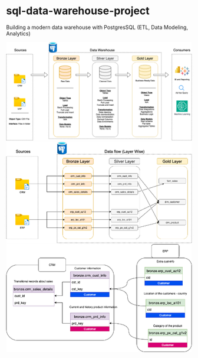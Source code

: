 # sql-data-warehouse-project
Building a modern data warehouse with PostgresSQL (ETL, Data Modeling, Analytics)

![Data Architecture](docs/Data_Architechture.png)
![Data Flow Diagram](docs/Data_Flow_Diagram.png)
![Integration Model](docs/Integration_Model.png)

